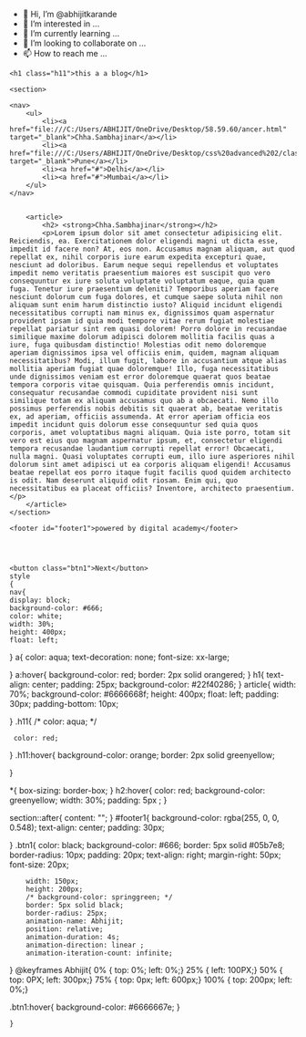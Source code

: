 - 👋 Hi, I’m @abhijitkarande
- 👀 I’m interested in ...
- 🌱 I’m currently learning ...
- 💞️ I’m looking to collaborate on ...
- 📫 How to reach me ...

<!---
abhijitkarande/abhijitkarande is a ✨ special ✨ repository because its `README.md` (this file) appears on your GitHub profile.
You can click the Preview link to take a look at your changes.
--->
<!DOCTYPE html>
<html lang="en">
<head>
    <meta charset="UTF-8">
    <meta name="viewport" content="width=device-width, initial-scale=1.0">
    <title>WWW.DigitalAcademy.com</title>
    <link rel="stylesheet" href="home1.css">
</head>
<body>

    <h1 class="h11">this a a blog</h1>

    <section>

    <nav>
        <ul>
            <li><a href="file:///C:/Users/ABHIJIT/OneDrive/Desktop/58.59.60/ancer.html"  target="_blank">Chha.Sambhajinar</a></li>
            <li><a href="file:///C:/Users/ABHIJIT/OneDrive/Desktop/css%20advanced%202/class1.html" target="_blank">Pune</a></li>
            <li><a href="#">Delhi</a></li>
            <li><a href="#">Mumbai</a></li>
        </ul>
    </nav>

    
        <article>
            <h2> <strong>Chha.Sambhajinar</strong></h2>
            <p>Lorem ipsum dolor sit amet consectetur adipisicing elit. Reiciendis, ea. Exercitationem dolor eligendi magni ut dicta esse, impedit id facere non? At, eos non. Accusamus magnam aliquam, aut quod repellat ex, nihil corporis iure earum expedita excepturi quae, nesciunt ad doloribus. Earum neque sequi repellendus et voluptates impedit nemo veritatis praesentium maiores est suscipit quo vero consequuntur ex iure soluta voluptate voluptatum eaque, quia quam fuga. Tenetur iure praesentium deleniti? Temporibus aperiam facere nesciunt dolorum cum fuga dolores, et cumque saepe soluta nihil non aliquam sunt enim harum distinctio iusto? Aliquid incidunt eligendi necessitatibus corrupti nam minus ex, dignissimos quam aspernatur provident ipsam id quia modi tempore vitae rerum fugiat molestiae repellat pariatur sint rem quasi dolorem! Porro dolore in recusandae similique maxime dolorum adipisci dolorem mollitia facilis quas a iure, fuga quibusdam distinctio! Molestias odit nemo doloremque aperiam dignissimos ipsa vel officiis enim, quidem, magnam aliquam necessitatibus? Modi, illum fugit, labore in accusantium atque alias mollitia aperiam fugiat quae doloremque! Illo, fuga necessitatibus unde dignissimos veniam est error doloremque quaerat quos beatae tempora corporis vitae quisquam. Quia perferendis omnis incidunt, consequatur recusandae commodi cupiditate provident nisi sunt similique totam ex aliquam accusamus quo ab a obcaecati. Nemo illo possimus perferendis nobis debitis sit quaerat ab, beatae veritatis ex, ad aperiam, officiis assumenda. At error aperiam officia eos impedit incidunt quis dolorum esse consequuntur sed quia quos corporis, amet voluptatibus magni aliquam. Quia iste porro, totam sit vero est eius quo magnam aspernatur ipsum, et, consectetur eligendi tempora recusandae laudantium corrupti repellat error! Obcaecati, nulla magni. Quasi voluptates corrupti eum, illo iure asperiores nihil dolorum sint amet adipisci ut ea corporis aliquam eligendi! Accusamus beatae repellat eos porro itaque fugit facilis quod quidem architecto is odit. Nam deserunt aliquid odit riosam. Enim qui, quo necessitatibus ea placeat officiis? Inventore, architecto praesentium.</p>
        </article>
    </section>  

    <footer id="footer1">powered by digital academy</footer>




    <button class="btn1">Next</button>
    style
    {
    nav{
    display: block;
    background-color: #666;
    color: white;
    width: 30%;
    height: 400px;
    float: left;
}
a{
    color: aqua;
    text-decoration: none;
    font-size: xx-large;
    
}
a:hover{
    background-color: red;
    border: 2px solid orangered;
}
h1{
    text-align: center;
    padding: 25px;
    background-color: #22f40286;
}
article{
    width: 70%;
    background-color: #6666668f;
    height: 400px;
    float: left;
    padding: 30px;
    padding-bottom: 10px;
    
    
}
.h11{
    /* color: aqua;
     */

     color: red;
}
.h11:hover{
    background-color: orange;
    border: 2px solid greenyellow;

}

*{
    box-sizing: border-box;
}
h2:hover{
    color: red;
    background-color: greenyellow;
    width: 30%;
    padding: 5px ;
}

section::after{
    content: "";
}
#footer1{
    background-color: rgba(255, 0, 0, 0.548);
    text-align: center;
    padding: 30px;
    
}
.btn1{
    color: black;
    background-color: #666;
    border: 5px solid #05b7e8;
    border-radius: 10px;
    padding: 20px;
    text-align: right;
    margin-right: 50px;
    font-size: 20px;

    
        width: 150px;
        height: 200px;
        /* background-color: springgreen; */
        border: 5px solid black;
        border-radius: 25px;
        animation-name: Abhijit;
        position: relative;
        animation-duration: 4s;
        animation-direction: linear ;
        animation-iteration-count: infinite;
}
@keyframes Abhijit{
    0% { top: 0%; left: 0%;}
    25% { left: 100PX;}
    50% { top: 0PX; left: 300px;}
    75% { top: 0px; left: 600px;}
    100% { top: 200px; left: 0%;}
    


.btn1:hover{
    background-color: #6666667e;
}

    }
    
</body>
</html>
